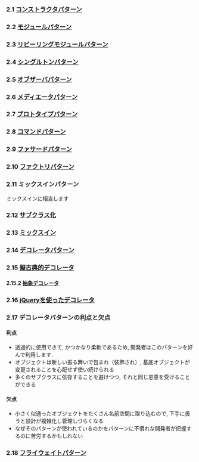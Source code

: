 ### 2.1 [コンストラクタパターン](1.md)
### 2.2 [モジュールパターン](2.md)
### 2.3 [リビーリングモジュールパターン](3.md)
### 2.4 [シングルトンパターン](4.md)
### 2.5 [オブザーバパターン](5.md)
### 2.6 [メディエータパターン](6.md)
### 2.7 [プロトタイプパターン](7,md)
### 2.8 [コマンドパターン](8.md)
### 2.9 [ファサードパターン](9.md)
### 2.10 [ファクトリパターン](10.md)
### 2.11 ミックスインパターン
ミックスインに相当します
### 2.12 [サブクラス化](12.md)
### 2.13 [ミックスイン](13.md)
### 2.14 [デコレータパターン](14.md)
### 2.15 [擬古典的デコレータ](15.md)
#### 2.15.2 [抽象デコレータ](15-2.md)
### 2.16 [jQueryを使ったデコレータ](16.md)
### 2.17 デコレータパターンの利点と欠点
#### 利点
- 透過的に使用できて, かつかなり柔軟であるため, 開発者はこのパターンを好んで利用します.
- オブジェクトは新しい振る舞いで包まれ（装飾され）, 基底オブジェクトが変更されることを心配せず使い続けられる
- 多くのサブクラスに依存することを避けつつ, それと同じ恩恵を受けることができる

#### 欠点 
- 小さく似通ったオブジェクトをたくさん名前空間に取り込むので, 下手に扱うと設計が複雑化し管理しづらくなる
- なぜそのパターンが使われているのかをパターンに不慣れな開発者が把握するのに苦労するかもしれない

### 2.18 [フライウェイトパターン](17.md)

